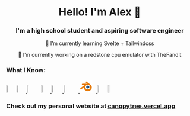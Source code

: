 <h1 style="text-align:center;"> Hello! I'm Alex 👋</h1>




<div style="text-align:center;">
<h3> I'm a high school student and aspiring software engineer</h3>
<p> 🌱 I’m currently learning Svelte + Tailwindcss </p>
<p> 🔭 I’m currently working on a redstone cpu emulator with TheFandit</p>

</div>

<h3> What I Know: </h3>

<p style="margin-right: 20px;"> 
<a href='https://python.org'><img width=5% height=5% src="https://s3.dualstack.us-east-2.amazonaws.com/pythondotorg-assets/media/community/logos/python-logo-only.png"></a>
<a href='https://svelte.dev'><img width=5% height=5% src="https://upload.wikimedia.org/wikipedia/commons/1/1b/Svelte_Logo.svg"> </a>
<a href='https://html.com'><img width=7% height=7% src="https://upload.wikimedia.org/wikipedia/commons/6/61/HTML5_logo_and_wordmark.svg"></a>
<a href='https://css3.com'><img width=5% height=5% src="https://upload.wikimedia.org/wikipedia/commons/d/d5/CSS3_logo_and_wordmark.svg"> </a>
<a href='https://developer.mozilla.org/en-US/docs/Web/JavaScript'><img width=6% height=6% src="https://upload.wikimedia.org/wikipedia/commons/6/6a/JavaScript-logo.png"> </a>
<a href='https://www.typescriptlang.org'><img width=6% height=6% style="margin-right:10px;" src="https://upload.wikimedia.org/wikipedia/commons/4/4c/Typescript_logo_2020.svg"> </a>
<a href='https://blender.org'><img width=7% height=7% style="margin-right:10px;" src="./Assets/blender_icon_1024x1024.png"> </a>
<a href='https://flask.palletsprojects.com/en/stable/'><img width=5% height=5% src="https://www.pngfind.com/pngs/m/128-1286693_flask-framework-logo-svg-hd-png-download.png"></a>
<a href='https://nodejs.org/en'><img width=5% height=5% src="https://seeklogo.com/images/N/nodejs-logo-FBE122E377-seeklogo.com.png"> </a>
<!-- <a href=''><img width=5% height=5% src=""> <a> -->

</p>

<h3> Check out my personal website at <a href="https://canopytree.vercel.app"> canopytree.vercel.app </a> </h3>
<!-- Finish this up later-->
